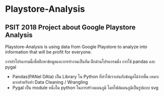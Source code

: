 # Playstore-Analysis
## PSIT 2018 Project about Google Playstore Analysis

 Playstore-Analysis is using data from Google Playstore to analyze into information that will be profit for everyone.

การทำโปรแกรมนี้เพื่อฝึกหาข้อมูลและการทำงานเป็นทีม ฝึกด้านโปรแกรมมิ่ง การใช้ pandas และ pygal
-	Pandas(PANel DAta)  เป็น Library ใน Python ที่ทำให้เราเล่นกับข้อมูลได้ง่ายขึ้น เหมาะมากสำหรับทำ Data Cleaning / Wrangling
-	Pygal เป็น module หนึ่งใน python ในการสร้างแผนภูมิ โดยไฟล์แผนภูมิเป็นรูปแบบ svg
